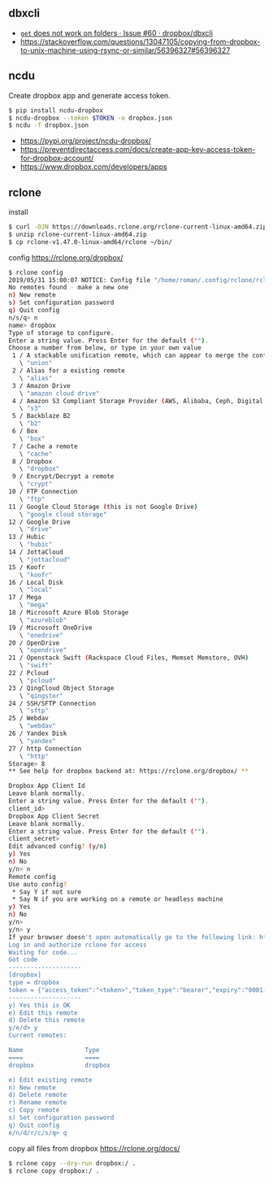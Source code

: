 ## dbxcli

- [`get` does not work on folders · Issue #60 · dropbox/dbxcli](https://github.com/dropbox/dbxcli/issues/60#issuecomment-497713363)
- https://stackoverflow.com/questions/13047105/copying-from-dropbox-to-unix-machine-using-rsync-or-similar/56396327#56396327

## ncdu

Create dropbox app and generate access token.

```bash
$ pip install ncdu-dropbox
$ ncdu-dropbox --token $TOKEN -o dropbox.json
$ ncdu -f dropbox.json
```

- https://pypi.org/project/ncdu-dropbox/
- https://preventdirectaccess.com/docs/create-app-key-access-token-for-dropbox-account/
- https://www.dropbox.com/developers/apps

## rclone

install

```bash
$ curl -OJN https://downloads.rclone.org/rclone-current-linux-amd64.zip
$ unzip rclone-current-linux-amd64.zip
$ cp rclone-v1.47.0-linux-amd64/rclone ~/bin/
```

config https://rclone.org/dropbox/

```bash
$ rclone config
2019/05/31 15:00:07 NOTICE: Config file "/home/roman/.config/rclone/rclone.conf" not found - using defaults
No remotes found - make a new one
n) New remote
s) Set configuration password
q) Quit config
n/s/q> n
name> dropbox
Type of storage to configure.
Enter a string value. Press Enter for the default ("").
Choose a number from below, or type in your own value
 1 / A stackable unification remote, which can appear to merge the contents of several remotes
   \ "union"
 2 / Alias for a existing remote
   \ "alias"
 3 / Amazon Drive
   \ "amazon cloud drive"
 4 / Amazon S3 Compliant Storage Provider (AWS, Alibaba, Ceph, Digital Ocean, Dreamhost, IBM COS, Minio, etc)
   \ "s3"
 5 / Backblaze B2
   \ "b2"
 6 / Box
   \ "box"
 7 / Cache a remote
   \ "cache"
 8 / Dropbox
   \ "dropbox"
 9 / Encrypt/Decrypt a remote
   \ "crypt"
10 / FTP Connection
   \ "ftp"
11 / Google Cloud Storage (this is not Google Drive)
   \ "google cloud storage"
12 / Google Drive
   \ "drive"
13 / Hubic
   \ "hubic"
14 / JottaCloud
   \ "jottacloud"
15 / Koofr
   \ "koofr"
16 / Local Disk
   \ "local"
17 / Mega
   \ "mega"
18 / Microsoft Azure Blob Storage
   \ "azureblob"
19 / Microsoft OneDrive
   \ "onedrive"
20 / OpenDrive
   \ "opendrive"
21 / Openstack Swift (Rackspace Cloud Files, Memset Memstore, OVH)
   \ "swift"
22 / Pcloud
   \ "pcloud"
23 / QingCloud Object Storage
   \ "qingstor"
24 / SSH/SFTP Connection
   \ "sftp"
25 / Webdav
   \ "webdav"
26 / Yandex Disk
   \ "yandex"
27 / http Connection
   \ "http"
Storage> 8
** See help for dropbox backend at: https://rclone.org/dropbox/ **

Dropbox App Client Id
Leave blank normally.
Enter a string value. Press Enter for the default ("").
client_id>
Dropbox App Client Secret
Leave blank normally.
Enter a string value. Press Enter for the default ("").
client_secret>
Edit advanced config? (y/n)
y) Yes
n) No
y/n> n
Remote config
Use auto config?
 * Say Y if not sure
 * Say N if you are working on a remote or headless machine
y) Yes
n) No
y/n>
y/n> y
If your browser doesn't open automatically go to the following link: http://127.0.0.1:53682/auth
Log in and authorize rclone for access
Waiting for code...
Got code
--------------------
[dropbox]
type = dropbox
token = {"access_token":"<token>","token_type":"bearer","expiry":"0001-01-01T00:00:00Z"}
--------------------
y) Yes this is OK
e) Edit this remote
d) Delete this remote
y/e/d> y
Current remotes:

Name                 Type
====                 ====
dropbox              dropbox

e) Edit existing remote
n) New remote
d) Delete remote
r) Rename remote
c) Copy remote
s) Set configuration password
q) Quit config
e/n/d/r/c/s/q> q
```

copy all files from dropbox https://rclone.org/docs/

```bash
$ rclone copy --dry-run dropbox:/ .
$ rclone copy dropbox:/ .
```
